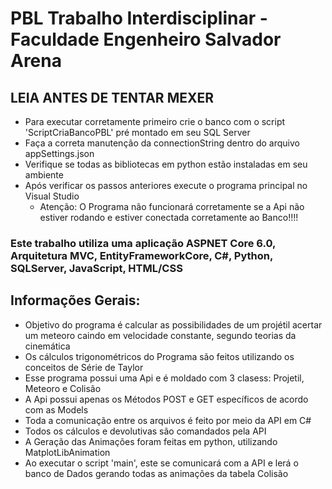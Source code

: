 # PBL Trabalho Interdisciplinar - Faculdade Engenheiro Salvador Arena
## LEIA ANTES DE TENTAR MEXER
- Para executar corretamente primeiro crie o banco com o script 'ScriptCriaBancoPBL' pré montado em seu SQL Server
- Faça a correta manutenção da connectionString dentro do arquivo appSettings.json
- Verifique se todas as bibliotecas em python estão instaladas em seu ambiente
- Após verificar os passos anteriores execute o programa principal no Visual Studio
  - Atenção: O Programa não funcionará corretamente se a Api não estiver rodando e estiver conectada corretamente ao Banco!!!!
 ### Este trabalho utiliza uma aplicação ASPNET Core 6.0, Arquitetura MVC, EntityFrameworkCore, C#, Python, SQLServer, JavaScript, HTML/CSS
 ## Informações Gerais: 
- Objetivo do programa é calcular as possibilidades de um projétil acertar um meteoro caindo em velocidade constante, segundo teorias da cinemática
- Os cálculos trigonométricos do Programa são feitos utilizando os conceitos de Série de Taylor
- Esse programa possui uma Api e é moldado com 3 clasess: Projetil, Meteoro e Colisão
- A Api possui apenas os Métodos POST e GET específicos de acordo com as Models
- Toda a comunicação entre os arquivos é feito por meio da API em C#
- Todos os cálculos e devolutivas são comandados pela API
- A Geração das Animações foram feitas em python, utilizando MatplotLibAnimation
- Ao executar o script 'main', este se comunicará com a API e lerá o banco de Dados gerando todas as animações da tabela Colisão 

